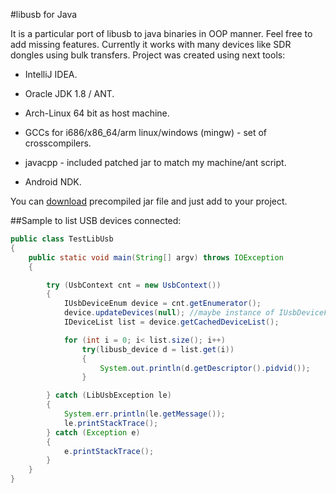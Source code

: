 #libusb for Java

It is a particular port of libusb to java  binaries in OOP manner. Feel free to add missing features. Currently it works with many devices like SDR dongles using bulk transfers.
Project was created using next tools:


- IntelliJ IDEA.

- Oracle JDK 1.8 / ANT.

- Arch-Linux 64 bit as host machine.

- GCCs for i686/x86_64/arm linux/windows (mingw) - set of crosscompilers.

- javacpp - included patched jar to match my machine/ant script.

- Android NDK.


You can [download](https://github.com/alexzk1/jlibusb/blob/master/out/artifacts/jlibusb_jar/jlibusb.jar) precompiled jar file and just add to your project.



##Sample to list USB devices connected:

```java
public class TestLibUsb
{
    public static void main(String[] argv) throws IOException
    {

        try (UsbContext cnt = new UsbContext())
        {
            IUsbDeviceEnum device = cnt.getEnumerator();
            device.updateDevices(null); //maybe instance of IUsbDeviceFilter passed here to catch only exact devices
            IDeviceList list = device.getCachedDeviceList();

            for (int i = 0; i< list.size(); i++)
                try(libusb_device d = list.get(i))
                {
                    System.out.println(d.getDescriptor().pidvid());
                }

        } catch (LibUsbException le)
        {
            System.err.println(le.getMessage());
            le.printStackTrace();
        } catch (Exception e)
        {
            e.printStackTrace();
        }
    }
}
```


